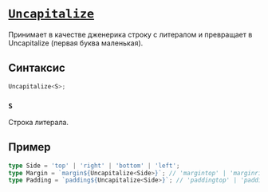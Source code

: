 # [`Uncapitalize`](../index.md)

Принимает в качестве дженерика строку с литералом и превращает в Uncapitalize (первая буква маленькая).

## Синтаксис

```ts
Uncapitalize<S>;
```

### `S`

Строка литерала.

## Пример

```ts
type Side = 'top' | 'right' | 'bottom' | 'left';
type Margin = `margin${Uncapitalize<Side>}`; // 'margintop' | 'marginright' | 'marginbottom' | 'marginleft'
type Padding = `padding${Uncapitalize<Side>}`; // 'paddingtop' | 'paddingright' | 'paddingbottom' | 'paddingleft'
```
